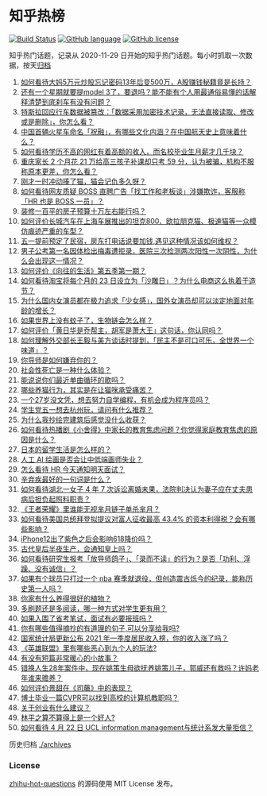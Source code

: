 # 知乎热榜
[![Build Status](https://github.com/ToWeLong/zhihu-hot-questions/workflows/CI/badge.svg)](https://github.com/ToWeLong/zhihu-hot-questions/actions)
[![GitHub language](https://img.shields.io/badge/language-golang-orange.svg)](https://golang.org/)
[![GitHub license](https://img.shields.io/github/license/ToWeLong/zhihu-hot-questions)](https://github.com/ToWeLong/zhihu-hot-questions/blob/main/LICENSE)

知乎热门话题，记录从 2020-11-29 日开始的知乎热门话题。每小时抓取一次数据，按天[归档](./archives)

<!-- BEGIN -->

1. [如何看待大妈5万元炒股忘记密码13年后变500万，A股赚钱秘籍竟是长持？](https://www.zhihu.com/question/456204254)
1. [还有一个星期就要提model 3了，要退吗？能不能有个人用最通俗易懂的话解释清楚到底刹车有没有问题？](https://www.zhihu.com/question/455848161)
1. [特斯拉回应行车数据被篡改：「数据采用加密技术记录，无法直接读取、修改或是删除」，你怎么看？](https://www.zhihu.com/question/456167786)
1. [中国首辆火星车命名「祝融」，有哪些文化内涵？在中国航天史上意味着什么？](https://www.zhihu.com/question/456258477)
1. [如何看待学历不高的网红有着高额的收入，而名校毕业生月薪才几千块？](https://www.zhihu.com/question/456187768)
1. [重庆家长 2 个月花 21 万给高三孩子补课却只考 59 分，认为被骗，机构不服称原本更差，你怎么看？](https://www.zhihu.com/question/455913315)
1. [刚才一时冲动揍了猫，猫会记仇多久呀？](https://www.zhihu.com/question/437367035)
1. [如何看待网友质疑 BOSS 直聘广告「找工作和老板谈」涉嫌欺诈，客服称「HR 也是 BOSS 一员」？](https://www.zhihu.com/question/456125660)
1. [装修一百平的房子预算十万左右能行吗？](https://www.zhihu.com/question/382784210)
1. [如何评价长城汽车在上海车展推出的坦克800、欧拉朋克猫、极速猫等一众模仿痕迹严重的车型？](https://www.zhihu.com/question/456039131)
1. [五一提前预定了民宿，房东打电话说要加钱,遇见这种情况该如何维权？](https://www.zhihu.com/question/453844788)
1. [男子公考第一名因体检出梅毒遭拒录，医院三次检测两次阳性一次阴性，为什么会出现这一情况？](https://www.zhihu.com/question/456145202)
1. [如何评价《向往的生活》第五季第一期？](https://www.zhihu.com/question/456150903)
1. [如何看待淘宝将每个月的 23 日设立为「沙雕日」？为什么电商这么执着于造节？](https://www.zhihu.com/question/456121329)
1. [为什么国内女演员都在极力追求「少女感」，国外女演员却可以淡定地面对年龄的增长？](https://www.zhihu.com/question/325351861)
1. [如果世界上没有蚊子了，生物链会怎么样？](https://www.zhihu.com/question/455684030)
1. [如何评价「黄日华是乔帮主，胡军是萧大王」这句话，你认同吗？](https://www.zhihu.com/question/455951976)
1. [如何理解外交部长王毅与美方谈话时提到，「民主不是可口可乐，全世界一个味道」？](https://www.zhihu.com/question/456249362)
1. [你导师是如何嫌弃你的？](https://www.zhihu.com/question/37098794)
1. [社会性死亡是一种什么体验？](https://www.zhihu.com/question/310614571)
1. [能说说你们最近单曲循环的歌吗？](https://www.zhihu.com/question/455677570)
1. [哪些养猫行为，其实是在让猫咪承受痛苦？](https://www.zhihu.com/question/420597938)
1. [一个27岁没文凭，想去努力自学编程，有机会成为程序员吗？](https://www.zhihu.com/question/277383605)
1. [学生党五一想去杭州玩，请问有什么推荐？](https://www.zhihu.com/question/454167248)
1. [为什么我抄绘完建筑后感觉没什么收获？](https://www.zhihu.com/question/453236749)
1. [如何看待热播剧《小舍得》中家长的教育焦虑问题？你觉得家庭教育焦虑的原因是什么？](https://www.zhihu.com/question/454777706)
1. [日本的留学生活是怎么样的？](https://www.zhihu.com/question/20472563)
1. [人工 AI 绘画是否会让中低端画师失业？](https://www.zhihu.com/question/442610947)
1. [怎么看待 HR 今天通知明天面试？](https://www.zhihu.com/question/454695947)
1. [辛弃疾最好的一句词是什么？](https://www.zhihu.com/question/47242721)
1. [如何看待湖北一女子 4 年 7 次诉讼离婚未果，法院判决认为妻子应在丈夫患病后担负起照料职责？](https://www.zhihu.com/question/456094188)
1. [《王者荣耀》里谁能无视芈月链子单杀芈月？](https://www.zhihu.com/question/454757365)
1. [如何看待美国总统拜登拟提议对富人征收最高 43.4% 的资本利得税？会有哪些影响？](https://www.zhihu.com/question/456062682)
1. [iPhone12出了紫色之后会影响618降价吗？](https://www.zhihu.com/question/455722908)
1. [古代皇后半夜生产，会通知皇上吗？](https://www.zhihu.com/question/455204116)
1. [如何看待研究生报考「放导师鸽子」、「录而不读」的行为？是否「功利、浮躁、没有诚信」？](https://www.zhihu.com/question/455928742)
1. [如果有个球员只打过一个 nba 赛季就退役，但创造震古烁今的纪录，能称历史第一人吗？](https://www.zhihu.com/question/452486283)
1. [你家有什么养得很好的植物？](https://www.zhihu.com/question/451983875)
1. [多刷题还是多阅读，哪一种方式对学生更有用？](https://www.zhihu.com/question/455779531)
1. [如果入围了省考笔试，面试有必要报班吗？](https://www.zhihu.com/question/452231500)
1. [你有哪些值得摘抄的有道理的句子,可以分享给我吗?](https://www.zhihu.com/question/455514198)
1. [国家统计局更新公布 2021 年一季度居民收入榜，你的收入涨了吗？](https://www.zhihu.com/question/456085954)
1. [《英雄联盟》里有哪些恶心到九个人的玩法?](https://www.zhihu.com/question/454442754)
1. [有没有短篇非常暖心的小故事？](https://www.zhihu.com/question/300423645)
1. [错换人生28年案件中，现在姚策生母欲抚养姚策儿子，郭威还有救吗？许妈老年谁来赡养？](https://www.zhihu.com/question/455920156)
1. [如何评价景甜在《司藤》中的表现？](https://www.zhihu.com/question/448203529)
1. [博士毕业一篇CVPR可以找到高校的计算机教职吗？](https://www.zhihu.com/question/448134304)
1. [关于创业有什么建议？](https://www.zhihu.com/question/446914260)
1. [林平之算不算得上是一个好人?](https://www.zhihu.com/question/453811630)
1. [如何看待 4 月 22 日 UCL information management与统计系发大量拒信？](https://www.zhihu.com/question/456028982)

<!-- END -->

历史归档 [./archives](./archives)


### License
[zhihu-hot-questions](https://github.com/towelong/zhihu-hot-questions) 的源码使用 MIT License 发布。
